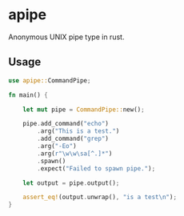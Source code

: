 # apipe
Anonymous UNIX pipe type in rust.

## Usage

```rust
use apipe::CommandPipe;

fn main() {

    let mut pipe = CommandPipe::new();

    pipe.add_command("echo")
        .arg("This is a test.")
        .add_command("grep")
        .arg("-Eo")
        .arg(r"\w\w\sa[^.]*")
        .spawn()
        .expect("Failed to spawn pipe.");

    let output = pipe.output();

    assert_eq!(output.unwrap(), "is a test\n");
}
```
